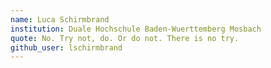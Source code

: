 ```yaml
---
name: Luca Schirmbrand
institution: Duale Hochschule Baden-Wuerttemberg Mosbach
quote: No. Try not, do. Or do not. There is no try.
github_user: lschirmbrand
---
```

